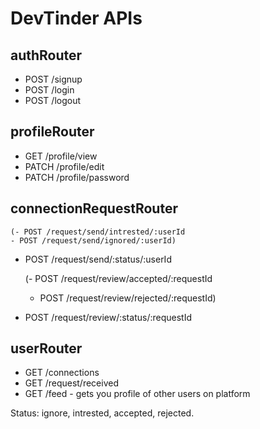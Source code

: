 # DevTinder APIs

## authRouter

- POST /signup
- POST /login
- POST /logout

## profileRouter

- GET /profile/view
- PATCH /profile/edit
- PATCH /profile/password

## connectionRequestRouter

    (- POST /request/send/intrested/:userId
    - POST /request/send/ignored/:userId)
- POST /request/send/:status/:userId 

    (- POST /request/review/accepted/:requestId
    - POST /request/review/rejected/:requestId)
- POST /request/review/:status/:requestId

## userRouter

- GET /connections
- GET /request/received
- GET /feed - gets you profile of other users on platform

Status: ignore, intrested, accepted, rejected.
